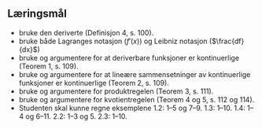 ## Læringsmål

- bruke den deriverte (Definisjon 4, s. 100).
- bruke både Lagranges notasjon ($f'(x)$) og Leibniz notasjon ($\frac{df}{dx}$) 
- bruke og argumentere for at deriverbare funksjoner er kontinuerlige (Teorem 1, s. 109).
- bruke og argumentere for at lineære sammensetninger av kontinuerlige funksjoner er kontinuerlige (Teorem 2, s. 109).
- bruke og argumentere for produktregelen (Teorem 3, s. 111).
- bruke og argumentere for kvotientregelen (Teorem 4 og 5, s. 112 og 114).
- Studenten skal kunne regne eksemplene 1.2: 1–5 og 7–9. 1.3: 1–10. 1.4: 1–4 og 6–11. 2.2: 1–3 og 5. 2.3: 1–10.
